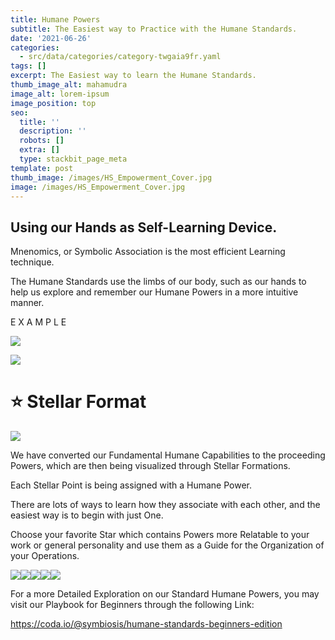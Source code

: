 ```yaml
---
title: Humane Powers
subtitle: The Easiest way to Practice with the Humane Standards.
date: '2021-06-26'
categories:
  - src/data/categories/category-twgaia9fr.yaml
tags: []
excerpt: The Easiest way to learn the Humane Standards.
thumb_image_alt: mahamudra
image_alt: lorem-ipsum
image_position: top
seo:
  title: ''
  description: ''
  robots: []
  extra: []
  type: stackbit_page_meta
template: post
thumb_image: /images/HS_Empowerment_Cover.jpg
image: /images/HS_Empowerment_Cover.jpg
---
```

## Using our Hands as Self-Learning Device.

Mnenomics, or Symbolic Association is the most efficient Learning technique.

The Humane Standards use the limbs of our body, such as our hands to help us explore and remember our Humane Powers in a more intuitive manner.

E X A M P L E

![](/\_static/app-assets/RightHand.png)

![](/\_static/app-assets/LeftHand.png)

##

# ⭐ Stellar Format

![](/\_static/app-assets/Humane%20Powers.png)

We have converted our Fundamental Humane Capabilities to the proceeding Powers, which are then being visualized through Stellar Formations.

Each Stellar Point is being assigned with a Humane Power.

There are lots of ways to learn how they associate with each other, and the easiest way is to begin with just One.

Choose your favorite Star which contains Powers more Relatable to your work or general personality and use them as a Guide for the Organization of your Operations.

![](/\_static/app-assets/Operations.png)![](/\_static/app-assets/Harmonization.png)![](/\_static/app-assets/Interaction.png)![](/\_static/app-assets/Curation.png)![](/\_static/app-assets/Management.png)

For a more Detailed Exploration on our Standard Humane Powers, you may visit our Playbook for Beginners through the following Link:

<https://coda.io/@symbiosis/humane-standards-beginners-edition>
